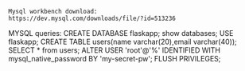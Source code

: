     Mysql workbench download:
    https://dev.mysql.com/downloads/file/?id=513236
 MYSQL queries:
CREATE DATABASE flaskapp;
show databases;
USE flaskapp;
CREATE TABLE users(name varchar(20),email varchar(40));
SELECT * from users;
ALTER USER 'root'@'%' IDENTIFIED WITH mysql_native_password BY 'my-secret-pw'; FLUSH PRIVILEGES;
